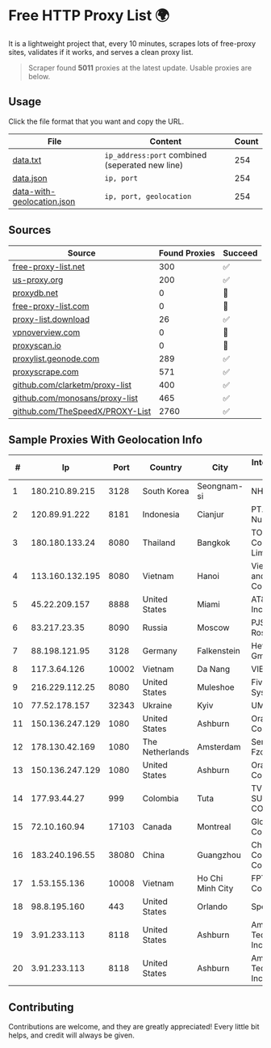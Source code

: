 
# Free HTTP Proxy List 🌍

It is a lightweight project that, every 10 minutes, scrapes lots of free-proxy sites, validates if it works, and serves a clean proxy list.


> Scraper found **5011** proxies at the latest update. Usable proxies are below.

## Usage

Click the file format that you want and copy the URL.


|File|Content|Count|
|----|-------|-----|
|[data.txt](https://raw.githubusercontent.com/themiralay/Proxy-List-World/master/data.txt)|`ip_address:port` combined (seperated new line)|254|
|[data.json](https://raw.githubusercontent.com/themiralay/Proxy-List-World/master/data.json)|`ip, port`|254|
|[data-with-geolocation.json](https://raw.githubusercontent.com/themiralay/Proxy-List-World/master/data-with-geolocation.json)|`ip, port, geolocation`|254|

## Sources

|Source|Found Proxies|Succeed|
|------|-------------|-------|
|[free-proxy-list.net](https://free-proxy-list.net)|300|✅|
|[us-proxy.org](https://www.us-proxy.org)|200|✅|
|[proxydb.net](http://proxydb.net)|0|🚫|
|[free-proxy-list.com](https://free-proxy-list.com/?page=&port=&type%5B%5D=http&type%5B%5D=https&up_time=0&search=Search)|0|🚫|
|[proxy-list.download](https://www.proxy-list.download/HTTP)|26|✅|
|[vpnoverview.com](https://vpnoverview.com/privacy/anonymous-browsing/free-proxy-servers)|0|🚫|
|[proxyscan.io](https://www.proxyscan.io)|0|🚫|
|[proxylist.geonode.com](https://proxylist.geonode.com/api/proxy-list?limit=300&page=1&sort_by=lastChecked&sort_type=desc&protocols=http,https)|289|✅|
|[proxyscrape.com](https://api.proxyscrape.com/v2/?request=displayproxies&protocol=http&timeout=10000&country=all&ssl=all&anonymity=all)|571|✅|
|[github.com/clarketm/proxy-list](https://raw.githubusercontent.com/clarketm/proxy-list/master/proxy-list-raw.txt)|400|✅|
|[github.com/monosans/proxy-list](https://raw.githubusercontent.com/monosans/proxy-list/main/proxies/http.txt)|465|✅|
|[github.com/TheSpeedX/PROXY-List](https://raw.githubusercontent.com/TheSpeedX/PROXY-List/master/http.txt)|2760|✅|


## Sample Proxies With Geolocation Info

|#|Ip|Port|Country|City|Internet Service Provider|
|-|--|----|-------|----|-------------------------|
|1|180.210.89.215|3128|South Korea|Seongnam-si|NHNCLOUD|
|2|120.89.91.222|8181|Indonesia|Cianjur|PT. Java Digital Nusantara|
|3|180.180.133.24|8080|Thailand|Bangkok|TOT Public Company Limited|
|4|113.160.132.195|8080|Vietnam|Hanoi|VietNam Post and Telecom Corporation|
|5|45.22.209.157|8888|United States|Miami|AT&T Services, Inc.|
|6|83.217.23.35|8090|Russia|Moscow|PJSC Rostelecom|
|7|88.198.121.95|3128|Germany|Falkenstein|Hetzner Online GmbH|
|8|117.3.64.126|10002|Vietnam|Da Nang|VIETTEL|
|9|216.229.112.25|8080|United States|Muleshoe|Five Area Systems, LLC|
|10|77.52.178.157|32343|Ukraine|Kyiv|UMC|
|11|150.136.247.129|1080|United States|Ashburn|Oracle Corporation|
|12|178.130.42.169|1080|The Netherlands|Amsterdam|Servers Tech Fzco|
|13|150.136.247.129|1080|United States|Ashburn|Oracle Corporation|
|14|177.93.44.27|999|Colombia|Tuta|TV AZTECA SUCURSAL COLOMBIA|
|15|72.10.160.94|17103|Canada|Montreal|GloboTech Communications|
|16|183.240.196.55|38080|China|Guangzhou|China Mobile Communications Corporation|
|17|1.53.155.136|10008|Vietnam|Ho Chi Minh City|FPT Telecom Company|
|18|98.8.195.160|443|United States|Orlando|Spectrum|
|19|3.91.233.113|8118|United States|Ashburn|Amazon Technologies Inc.|
|20|3.91.233.113|8118|United States|Ashburn|Amazon Technologies Inc.|



## Contributing

Contributions are welcome, and they are greatly appreciated! Every
little bit helps, and credit will always be given.

